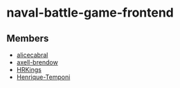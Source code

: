# naval-battle-game-frontend

## Members

- [alicecabral](https://github.com/alicecabral)
- [axell-brendow](https://github.com/axell-brendow)
- [HRKings](https://github.com/HRKings)
- [Henrique-Temponi](https://github.com/Henrique-Temponi)
